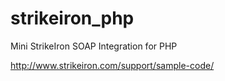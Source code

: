 # strikeiron_php
Mini StrikeIron SOAP Integration for PHP 

http://www.strikeiron.com/support/sample-code/
